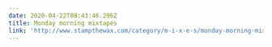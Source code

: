 ```yaml
---
date: 2020-04-22T08:43:46.296Z
title: Monday morning mixtapes
link: 'http://www.stampthewax.com/category/m-i-x-e-s/monday-morning-mixtapes/'
---
```


